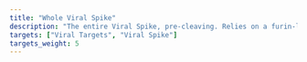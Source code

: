 ```yaml
---
title: "Whole Viral Spike"
description: "The entire Viral Spike, pre-cleaving. Relies on a furin-like protease for cleaving"
targets: ["Viral Targets", "Viral Spike"]
targets_weight: 5
---
```

